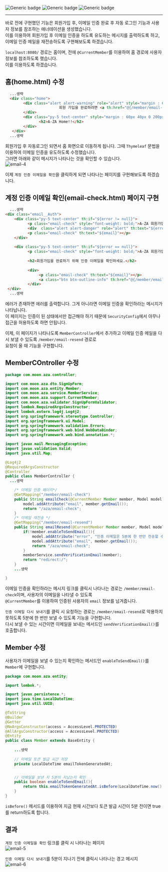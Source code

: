 ![Generic badge](https://img.shields.io/badge/JAVA-11-blue.svg) 
![Generic badge](https://img.shields.io/badge/SpringBoot-2.6.3-yellow.svg)
![Generic badge](https://img.shields.io/badge/Gradle-7.4-orange.svg)

***
바로 전에 구현했던 기능은 회원가입 후, 이메일 인증 완료 후 자동 로그인 기능과 사용자 정보를 참조하는 애너테이션을 생성했습니다.  
이를 이용하여 회원가입 후 이메일 인증을 하도록 유도하는 메시지를 출력하도록 하고,  
이메일 인증 메일을 재전송하도록 구현해보도록 하겠습니다.  

`localhost:8080/` 경로는 홈이며, 전에 `@CurrentMember`를 이용하여 홈 경로에 사용자 정보를 참조하도록 했습니다.   
이를 이용하도록 하겠습니다.  

## 홈(home.html) 수정
```html
  ...생략
  <div class="home">
        <div class="alert alert-warning" role="alert" style="margin : 60px 0px 0 200px;" th:if="${member != null && !member.isValid()}">
                        회원 가입을 완료하려면 <a th:href="@{/member/email-check}" class="alert-link">계정 인증 이메일을 확인</a>하세요.
        </div>
        <div class="py-5 text-center" style="margin : 60px 40px 0 200px;">
               <h2>A-ZA Home!!</h2>
        </div>           
   </div>
  ...생략
```
회원가입 후 자동로그인 되면서 홈 화면으로 이동하게 됩니다. 그때 `Thymeleaf` 문법을 이용하여 이메일 인증을 유도하도록 수정했습니다.  
그러면 아래와 같이 메시지가 나타나는 것을 확인할 수 있습니다.  
![email-4](https://user-images.githubusercontent.com/60730405/158018070-4dc3e4e6-9a85-4d75-8b83-eb8bf72d2be5.JPG)  

이제 `계정 인증 이메일을 확인`을 클릭하게 되면 나타나는 페이지를 구현해보도록 하겠습니다.  

## 계정 인증 이메일 확인(email-check.html) 페이지 구현
```html
  ...생략
<div class="email__Auth">
    <div class="py-5 text-center" th:if="${error != null}">
          <p class="email-check" style="font-weight: bold;">A-ZA 회원가입</p>
          <div  class="alert alert-danger" role="alert" th:text="${error}"></div>
          <p class="email-check" th:text="${email}"></p>
    </div>
        
    <div class="py-5 text-center" th:if="${error == null}">
          <p class="email-check" style="font-weight: bold;">A-ZA 회원가입</p>
        
          <h2>회원가입을 완료하기 위해 인증 이메일을 확인하세요.</h2>
        
          <div>
               <p class="email-check" th:text="${email}"></p>
               <a class="btn btn-outline-info" th:href="@{/member/email-resend}">인증 이메일 다시 보내기</a>
          </div>
 </div>
  ...생략
```
에러가 존재하면 에러를 출력합니다. 그게 아니라면 이메일 인증을 확인하라는 메시지가 나타납니다.  
이 페이지는 인증이 된 상태에서만 접근해야 하기 때문에 `SecurityConfig`에서 아무나 접근을 허용하도록 하면 안됩니다.  

이제, 이 페이지가 나타나도록 `MemberController`에서 추가하고 이메일 인증 메일을 다시 보낼 수 있도록 `/member/email-resend` 경로로  
요청이 올 때 기능을 구현합니다.  

## MemberCOntroller 수정
```java
package com.moon.aza.controller;

import com.moon.aza.dto.SignUpForm;
import com.moon.aza.entity.Member;
import com.moon.aza.service.MemberService;
import com.moon.aza.support.CurrentMember;
import com.moon.aza.validator.SignUpFormValidator;
import lombok.RequiredArgsConstructor;
import lombok.extern.log4j.Log4j2;
import org.springframework.stereotype.Controller;
import org.springframework.ui.Model;
import org.springframework.validation.Errors;
import org.springframework.web.bind.WebDataBinder;
import org.springframework.web.bind.annotation.*;

import javax.mail.MessagingException;
import javax.validation.Valid;
import java.util.Map;

@Log4j2
@RequiredArgsConstructor
@Controller
public class MemberController {
  ...생략

    /* 이메일 인증 페이지*/
    @GetMapping("/member/email-check")
    public String emailCheck(@CurrentMember Member member, Model model){
        model.addAttribute("email", member.getEmail());
        return "/aza/email-check";
    }
    /* 이메일 재전송 */
    @GetMapping("/member/email-resend")
    public String emailResend(@CurrentMember Member member, Model model) throws MessagingException {
        if(!member.enableToSendEmail()){
            model.addAttribute("error", "인증 이메일은 5분에 한 번만 전송할 수 있습니다.");
            model.addAttribute("email", member.getEmail());
            return "/aza/email-check";
        }
        memberService.sendVerificationEmail(member);
        return "redirect:/";
    }
    ...생략

}
```
이메일 인증을 확인하라는 메시지 링크를 클릭시 나타나는 경로는 `/member/email-check`이며, 사용자의 이메일을 나타낼 수 있도록  
`@CurrentMember`를 이용하여 인증된 사용자의 `email` 정보를 넘겨줍니다.  

`인증 이메일 다시 보내기`를 클릭 시 요청하는 경로는 `/member/email-resend`로 악용하지 못하도록 5분에 한 번만 보낼 수 있도록 기능을 구현합니다.  
다시 보낼 수 있는 시간이면 이메일을 보내는 메서드인 `sendVerificationEmail()`를 호출합니다.  

## Member 수정
사용자가 이메일을 보낼 수 있는지 확인하는 메서드인 `enableToSendEmail()`를 `Member`에 구현합니다.  

```java
package com.moon.aza.entity;

import lombok.*;

import javax.persistence.*;
import java.time.LocalDateTime;
import java.util.UUID;

@ToString
@Builder
@Getter
@NoArgsConstructor(access = AccessLevel.PROTECTED)
@AllArgsConstructor(access = AccessLevel.PROTECTED)
@Entity
public class Member extends BaseEntity {
    
    ...생략
  
    // 이메일 토큰 발급 시간 저장
    private LocalDateTime emailTokenGeneratedAt;


    // 이메일을 보낸 지 5분이 지났는지 확인
    public boolean enableToSendEmail(){
        return this.emailTokenGeneratedAt.isBefore(LocalDateTime.now().minusMinutes(5));
    }
}

```
`isBefore()` 메서드를 이용하여 지금 현재 시간보다 토큰 발급 시간이 5분 전이면 true를 return하도록 합니다.  


## 결과
`계정 인증 이메일을 확인` 링크를 클릭 시 나타나는 페이지  
![email-5](https://user-images.githubusercontent.com/60730405/158018717-045ba565-ed80-4302-92ce-39be9db955ba.JPG)  

`인증 이메일 다시 보내기`를 5분이 지나기 전에 클릭시 나타나는 경고 메시지  
![email-6](https://user-images.githubusercontent.com/60730405/158019699-b8002c3a-b499-47be-a5cc-5c0bf34a7061.JPG)
